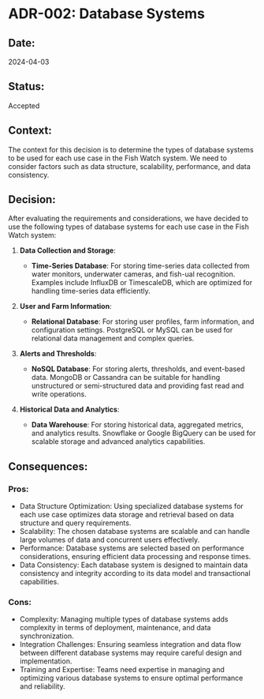 # ADR-002: Database Systems

## Date:
2024-04-03

## Status:
Accepted

## Context:
The context for this decision is to determine the types of database systems to be used for each use case in the Fish Watch system. We need to consider factors such as data structure, scalability, performance, and data consistency.

## Decision:
After evaluating the requirements and considerations, we have decided to use the following types of database systems for each use case in the Fish Watch system:

1. **Data Collection and Storage**:
   - **Time-Series Database**: For storing time-series data collected from water monitors, underwater cameras, and fish-ual recognition. Examples include InfluxDB or TimescaleDB, which are optimized for handling time-series data efficiently.

2. **User and Farm Information**:
   - **Relational Database**: For storing user profiles, farm information, and configuration settings. PostgreSQL or MySQL can be used for relational data management and complex queries.

3. **Alerts and Thresholds**:
   - **NoSQL Database**: For storing alerts, thresholds, and event-based data. MongoDB or Cassandra can be suitable for handling unstructured or semi-structured data and providing fast read and write operations.

4. **Historical Data and Analytics**:
   - **Data Warehouse**: For storing historical data, aggregated metrics, and analytics results. Snowflake or Google BigQuery can be used for scalable storage and advanced analytics capabilities.

## Consequences:
### Pros:
- Data Structure Optimization: Using specialized database systems for each use case optimizes data storage and retrieval based on data structure and query requirements.
- Scalability: The chosen database systems are scalable and can handle large volumes of data and concurrent users effectively.
- Performance: Database systems are selected based on performance considerations, ensuring efficient data processing and response times.
- Data Consistency: Each database system is designed to maintain data consistency and integrity according to its data model and transactional capabilities.

### Cons:
- Complexity: Managing multiple types of database systems adds complexity in terms of deployment, maintenance, and data synchronization.
- Integration Challenges: Ensuring seamless integration and data flow between different database systems may require careful design and implementation.
- Training and Expertise: Teams need expertise in managing and optimizing various database systems to ensure optimal performance and reliability.
